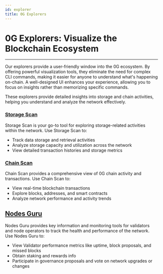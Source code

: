 ```yaml
---
id: explorer
title: 0G Explorers
---
```

# 0G Explorers: Visualize the Blockchain Ecosystem
---

Our explorers provide a user-friendly window into the 0G ecosystem. By offering powerful visualization tools, they eliminate the need for complex CLI commands, making it easier for anyone to understand what's happening on-chain. A well-designed UI enhances your experience, allowing you to focus on insights rather than memorizing specific commands.

These explorers provide detailed insights into storage and chain activities, helping you understand and analyze the network effectively.

### [Storage Scan](https://storagescan-galileo.0g.ai/)

Storage Scan is your go-to tool for exploring storage-related activities within the network. Use Storage Scan to:
- Track data storage and retrieval activities
- Analyze storage capacity and utilization across the network
- View detailed transaction histories and storage metrics

### [Chain Scan](https://chainscan-galileo.0g.ai)

Chain Scan provides a comprehensive view of 0G chain activity and transactions.
Use Chain Scan to:
- View real-time blockchain transactions
- Explore blocks, addresses, and smart contracts
- Analyze network performance and activity trends

## [Nodes Guru](https://testnet.0g.explorers.guru/)

Nodes Guru provides key information and monitoring tools for validators and node operators to track the health and performance of the network. Use Nodes Guru to:
- View Validator performance metrics like uptime, block proposals, and missed blocks
- Obtain staking and rewards info
- Participate in governance proposals and vote on network upgrades or changes 
